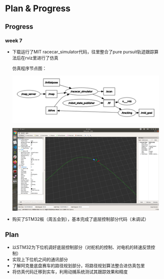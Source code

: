 # Plan & Progress

## Progress

### week 7

- 下载运行了MIT racecar_simulator代码，往里整合了pure pursuit轨迹跟踪算法后在rviz里进行了仿真

  仿真程序节点图：

  ![image-20210617164113764](readme.assets/image-20210617164113764.png)

  

  ![a](readme.assets/a4.png)

  

- 购买了STM32板（周五会到），基本完成了底层控制部分代码（未调试）

## Plan

- 以STM32为下位机调好底层控制部分（对舵机的控制、对电机的转速反馈控制）
- 实现上下位机之间的通讯部分
- 了解阿克曼底盘赛车的路径规划部分，将路径规划算法整合进仿真包里
- 将仿真代码迁移到实车，利用动捕系统测试其跟踪效果和精度
